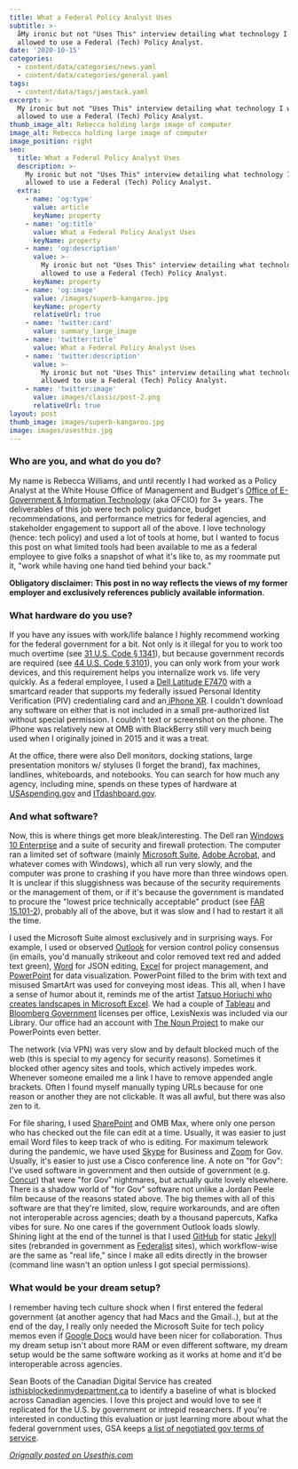 ```yaml
---
title: What a Federal Policy Analyst Uses
subtitle: >-
  åMy ironic but not "Uses This" interview detailing what technology I was
  allowed to use a Federal (Tech) Policy Analyst.
date: '2020-10-15'
categories:
  - content/data/categories/news.yaml
  - content/data/categories/general.yaml
tags:
  - content/data/tags/jamstack.yaml
excerpt: >-
  My ironic but not "Uses This" interview detailing what technology I was
  allowed to use a Federal (Tech) Policy Analyst.
thumb_image_alt: Rebecca holding large image of computer
image_alt: Rebecca holding large image of computer
image_position: right
seo:
  title: What a Federal Policy Analyst Uses
  description: >-
    My ironic but not "Uses This" interview detailing what technology I was
    allowed to use a Federal (Tech) Policy Analyst.
  extra:
    - name: 'og:type'
      value: article
      keyName: property
    - name: 'og:title'
      value: What a Federal Policy Analyst Uses
      keyName: property
    - name: 'og:description'
      value: >-
        My ironic but not "Uses This" interview detailing what technology I was
        allowed to use a Federal (Tech) Policy Analyst.
      keyName: property
    - name: 'og:image'
      value: /images/superb-kangaroo.jpg
      keyName: property
      relativeUrl: true
    - name: 'twitter:card'
      value: summary_large_image
    - name: 'twitter:title'
      value: What a Federal Policy Analyst Uses
    - name: 'twitter:description'
      value: >-
        My ironic but not "Uses This" interview detailing what technology I was
        allowed to use a Federal (Tech) Policy Analyst.
    - name: 'twitter:image'
      value: images/classic/post-2.png
      relativeUrl: true
layout: post
thumb_image: images/superb-kangaroo.jpg
image: images/usesthis.jpg
---
```

### Who are you, and what do you do?

My name is Rebecca Williams, and until recently I had worked as a Policy Analyst at the White House Office of Management and Budget's [Office of E-Government & Information Technology](https://www.whitehouse.gov/omb/management/egov/) (aka OFCIO) for 3+ years. The deliverables of this job were tech policy guidance, budget recommendations, and performance metrics for federal agencies, and stakeholder engagement to support all of the above. I love technology (hence: tech policy) and used a lot of tools at home, but I wanted to focus this post on what limited tools had been available to me as a federal employee to give folks a snapshot of what it's like to, as my roommate put it, "work while having one hand tied behind your back."

**Obligatory disclaimer: This post in no way reflects the views of my former employer and exclusively references publicly available 
information**.

### What hardware do you use?

If you have any issues with work/life balance I highly recommend working for the federal government for a bit. Not only is it illegal for
 you to work too much overtime (see [31 U.S. Code § 1341](https://www.law.cornell.edu/uscode/text/31/1341)), but because government records are required (see [44 U.S. Code § 3101](https://www.law.cornell.edu/uscode/text/44/3101)),  you can only work from your work devices, and this requirement helps  you internalize work vs. life very quickly. As a federal employee, I 
used a [Dell Latitude E7470](https://www.dell.com/support/manuals/en-us/latitude-e7470-ultrabook/Late_E7470\_OM/Specifications?guid=GUID-5A37743B-091B-4716-9574-F99F29E7BF1C\&lang=en-us) with a smartcard reader that supports my federally issued Personal Identity Verification (PIV) credentialing card and an[ iPhone XR](https://en.wikipedia.org/wiki/IPhone_XR). I couldn't download any software on either that is not included in a small pre-authorized list without special permission. I couldn't text or
 screenshot on the phone. The iPhone was relatively new at OMB with BlackBerry still very much being used when I originally joined in 2015 
and it was a treat.

At the office, there were also Dell monitors, docking stations, large presentation monitors w/ styluses (I forget the brand), fax machines, landlines, whiteboards, and notebooks. You can search for how much any agency, including mine, spends on these types of hardware at [USAspending.gov](https://www.usaspending.gov/) and [ITdashboard.gov](https://itdashboard.gov/).

### And what software?

Now, this is where things get more bleak/interesting. The Dell ran [Windows 10 Enterprise](https://www.microsoft.com/en-us/microsoft-365/windows/windows-10-enterprise) and a suite of security and firewall protection. The computer ran a limited set of software (mainly [Microsoft Suite](https://en.wikipedia.org/wiki/Office\_365), [Adobe Acrobat](https://acrobat.adobe.com/us/en/acrobat.html), and whatever comes with Windows), which all run very slowly, and the 
computer was prone to crashing if you have more than three windows open. It is unclear if this sluggishness was because of the security requirements or the management of them, or if it's because the government is mandated to procure the "lowest price technically acceptable" product (see [FAR 15.101-2](https://acquisition.gov/content/15101-2-lowest-price-technically-acceptable-source-selection-process)), probably all of the above, but it was slow and I had to restart it all the time.

I used the Microsoft Suite almost exclusively and in surprising ways. For example, I used or observed [Outlook](https://products.office.com/en-us/outlook/email-and-calendar-software-microsoft-outlook) for version control policy consensus (in emails, you'd manually strikeout and color removed text red and added text green), [Word](https://products.office.com/en-us/word) for JSON editing, [Excel](https://products.office.com/en-us/excel) for project management, and [PowerPoint](https://products.office.com/en-us/powerpoint) for data visualization. PowerPoint filled to the brim with text and misused SmartArt was used for conveying most ideas. This all, when I 
have a sense of humor about it, reminds me of the artist [Tatsuo Horiuchi who creates landscapes in Microsoft Excel](https://www.thisiscolossal.com/2017/12/tatsuo-horiuchi-excel-artist/). We had a couple of [Tableau](https://www.tableau.com/) and [Bloomberg Government](https://about.bgov.com/) licenses per office, LexisNexis was included via our Library. Our office had an account with [The Noun Project](https://thenounproject.com/) to make our PowerPoints even better.

The network (via VPN) was very slow and by default blocked much of the web (this is special to my agency for security reasons). Sometimes 
it blocked other agency sites and tools, which actively impedes work. Whenever someone emailed me a link I have to remove appended angle brackets. Often I found myself manually typing URLs because for one reason or another they are not clickable. It was all awful, but there was also zen to it.

For file sharing, I used [SharePoint](https://en.wikipedia.org/wiki/SharePoint) and OMB Max, where only one person who has checked out the file can edit at a time. Usually, it was easier to just email Word files to keep track of who is editing. For maximum telework during the pandemic, we have used [Skype](https://www.skype.com/en/) for Business and [Zoom](https://zoom.us)
 for Gov. Usually, it's easier to just use a Cisco conference line. A note on "for Gov": I've used software in government and then outside of 
government (e.g. [Concur](https://www.concur.com/)) that were "for Gov" nightmares, but actually quite lovely elsewhere. There is a shadow world of "for Gov" software not unlike a Jordan Peele film because of the reasons stated above. The big themes with all of this software are that they're limited, slow, require workarounds, and are often not interoperable across agencies; death by a thousand papercuts, Kafka vibes for sure. No one cares if the government Outlook loads slowly. Shining light at the end of the tunnel is that I used [GitHub](https://github.com/) for static [Jekyll](https://jekyllrb.com/) sites (rebranded in government as [Federalist](https://federalist.18f.gov/) sites), which workflow-wise are the same as "real life," since I make all edits directly in the browser (command line wasn't an option unless I  got special permissions). 

### What would be your dream setup?

I remember having tech culture shock when I first entered the federal government (at another agency that had Macs and the Gmail..), but at the end of the day, I really only needed the Microsoft Suite for tech policy memos even if [Google Docs](https://en.wikipedia.org/wiki/Google_Docs) would have been nicer for collaboration. Thus my dream setup isn't about more RAM or even different software, my dream setup would be the 
same software working as it works at home and it'd be interoperable across agencies.

Sean Boots of the Canadian Digital Service has created [isthisblockedinmydepartment.ca](https://isthisblockedinmydepartment.ca/) to identify a baseline of what is blocked across Canadian agencies. I love this project and would love to see it replicated for the U.S. by government or intrepid researchers. If you're interested in conducting 
this evaluation or just learning more about what the federal government uses, GSA keeps [a list of negotiated gov terms of service](https://digital.gov/resources/negotiated-terms-of-service-agreements/).

[*Orignally posted on Usesthis.com*](https://usesthis.com/interviews/rebecca.williams/)

